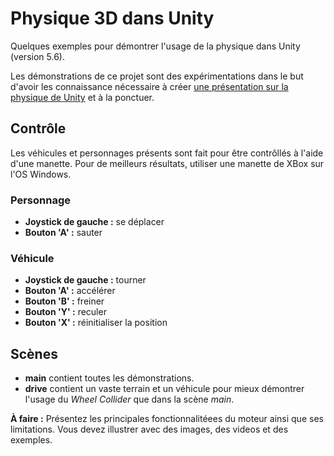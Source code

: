 # Physique 3D dans Unity
Quelques exemples pour démontrer l'usage de la physique dans Unity (version 5.6).

Les démonstrations de ce projet sont des expérimentations dans le but d'avoir les connaissance nécessaire à créer [une présentation sur la physique de Unity](https://docs.google.com/presentation/d/1cEp7v0rYgRKL1XR2oStYawRknT3foLZcdEpbUECgTGU/edit?usp=sharing) et à la ponctuer.


## Contrôle
Les véhicules et personnages présents sont fait pour être contrôllés à l'aide d'une manette. Pour de meilleurs résultats, utiliser une manette de XBox sur l'OS Windows.

### Personnage
- **Joystick de gauche :** se déplacer
- **Bouton 'A' :** sauter

### Véhicule
- **Joystick de gauche :** tourner
- **Bouton 'A' :** accélérer
- **Bouton 'B' :** freiner
- **Bouton 'Y' :** reculer
- **Bouton 'X' :** réinitialiser la position


## Scènes
- **main** contient toutes les démonstrations.
- **drive** contient un vaste terrain et un véhicule pour mieux démontrer l'usage du _Wheel Collider_ que dans la scène _main_.

**À faire :** Présentez les principales fonctionnalitéees du moteur ainsi que ses limitations. Vous devez illustrer avec des images, des videos et des exemples.

